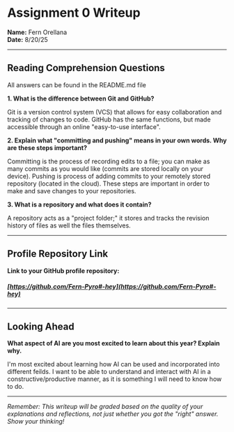 # Assignment 0 Writeup

**Name:** Fern Orellana  
**Date:** 8/20/25

---

## Reading Comprehension Questions
All answers can be found in the README.md file

**1. What is the difference between Git and GitHub?**

Git is a version control system (VCS) that allows for easy collaboration and tracking of changes to code. GitHub has the same functions, but made accessible through an online "easy-to-use interface".

**2. Explain what "committing and pushing" means in your own words. Why are these steps important?**

Committing is the process of recording edits to a file; you can make as many commits as you would like (commits are stored locally on your device). Pushing is process of adding commits to your remotely stored repository (located in the cloud). These steps are important in order to make and save changes to your repositories.  

**3. What is a repository and what does it contain?**

A repository acts as a "project folder;" it stores and tracks the revision history of files as well the files themselves.

---

## Profile Repository Link

**Link to your GitHub profile repository:** 

##### [https://github.com/Fern-Pyro#-hey](https://github.com/Fern-Pyro#-hey)
---

## Looking Ahead

**What aspect of AI are you most excited to learn about this year? Explain why.**

I'm most excited about learning how AI can be used and incorporated into different feilds. I want to be able to understand and interact with AI in a constructive/productive manner, as it is something I will need to know how to do.

---

*Remember: This writeup will be graded based on the quality of your explanations and reflections, not just whether you got the "right" answer. Show your thinking!*
